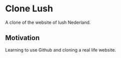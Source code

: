 # Clone Lush

A clone of the website of lush Nederland.

## Motivation

Learning to use Github and cloning a real life website.
